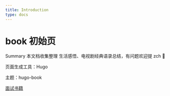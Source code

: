 ```yaml
---
title: Introduction
type: docs
---
```


# book 初始页

Summary
本文档收集整理 生活感悟、电视剧经典语录总结，有问题欢迎提 zch 👏

页面生成工具：Hugo

主题：hugo-book

[面试书籍](../pdf/index.html)
